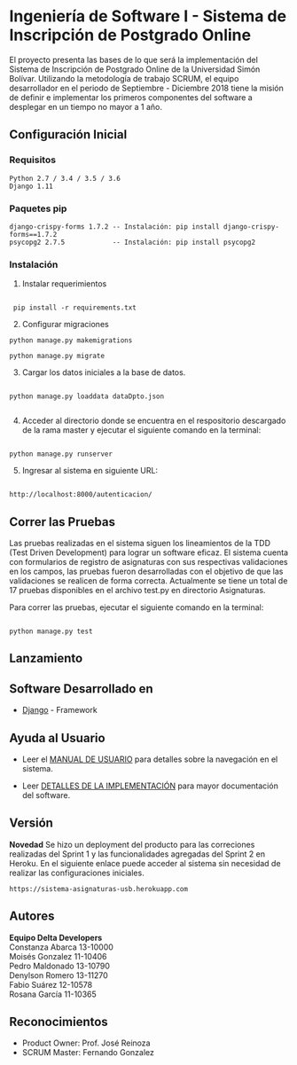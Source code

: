 
# Ingeniería de Software I - Sistema de Inscripción de Postgrado Online

El proyecto presenta las bases de lo que será la implementación del Sistema de Inscripción de Postgrado Online 
de la Universidad Simón Bolívar. Utilizando la metodología de trabajo SCRUM, el equipo desarrollador en el 
periodo de Septiembre - Diciembre 2018 tiene la misión de definir e implementar los primeros componentes del software a desplegar en un tiempo no mayor a 1 año.  

## Configuración Inicial

### Requisitos

```
Python 2.7 / 3.4 / 3.5 / 3.6
Django 1.11

```

### Paquetes pip
```
django-crispy-forms 1.7.2 -- Instalación: pip install django-crispy-forms==1.7.2 
psycopg2 2.7.5            -- Instalación: pip install psycopg2 

```

### Instalación

1. Instalar requerimientos

```
 
 pip install -r requirements.txt

```

2. Configurar migraciones

```
python manage.py makemigrations

python manage.py migrate

```

3. Cargar los datos iniciales a la base de datos.

```

python manage.py loaddata dataDpto.json


```

4. Acceder al directorio donde se encuentra en el respositorio descargado de la rama master y ejecutar el siguiente comando en la terminal:

```

python manage.py runserver

```

5. Ingresar al sistema en siguiente URL:

```

http://localhost:8000/autenticacion/

```

## Correr las Pruebas

Las pruebas realizadas en el sistema siguen los lineamientos de la TDD (Test Driven Development) para lograr un software eficaz. El sistema cuenta con formularios de registro de asignaturas con sus respectivas validaciones en los campos, las pruebas fueron desarrolladas con el objetivo de que las validaciones se realicen de forma correcta. Actualmente se tiene un total de 17 pruebas disponibles en el archivo test.py en directorio Asignaturas.

Para correr las pruebas, ejecutar el siguiente comando en la terminal:

```

python manage.py test

```

## Lanzamiento

## Software Desarrollado en

* [Django](https://docs.djangoproject.com/en/1.11/) - Framework 

## Ayuda al Usuario

* Leer el [MANUAL DE USUARIO](https://github.com/cocococosti/IngSoft1-DeltaDev/blob/master/docs/Manual_del_Usuario.md) para detalles sobre la navegación en el sistema.

* Leer [DETALLES DE LA IMPLEMENTACIÓN](https://github.com/cocococosti/IngSoft1-DeltaDev/blob/master/docs/Detalles_de_Implementacion.md) para mayor documentación del software.

## Versión

**Novedad** Se hizo un deployment del producto para las correciones realizadas del Sprint 1 y las funcionalidades agregadas del Sprint 2 en Heroku. En el siguiente enlace puede acceder al sistema sin necesidad de realizar las configuraciones iniciales.

```
https://sistema-asignaturas-usb.herokuapp.com

```

## Autores

<b>Equipo Delta Developers</b>
<br>Constanza Abarca 13-10000
<br>Moisés Gonzalez 11-10406
<br>Pedro Maldonado 13-10790
<br>Denylson Romero 13-11270
<br>Fabio Suárez 12-10578
<br>Rosana García 11-10365

## Reconocimientos

* Product Owner: Prof. José Reinoza
* SCRUM Master: Fernando Gonzalez

